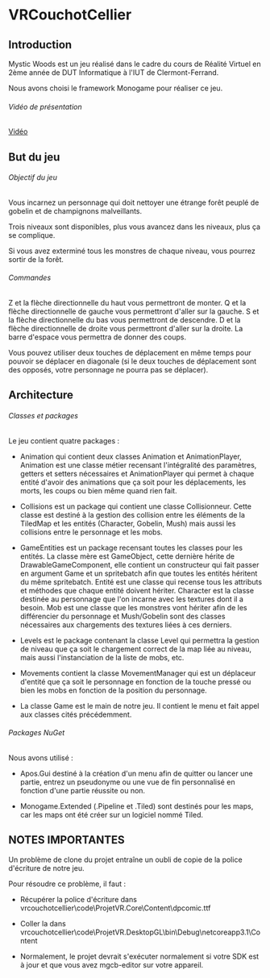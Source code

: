 # VRCouchotCellier


## Introduction

Mystic Woods est un jeu réalisé dans le cadre du cours de Réalité Virtuel en 2ème année de DUT Informatique à l'IUT de Clermont-Ferrand.

Nous avons choisi le framework Monogame pour réaliser ce jeu.

###### Vidéo de présentation 

[Vidéo](https://www.youtube.com/watch?v=fsD2U7LXFfQ)

## But du jeu

###### Objectif du jeu

Vous incarnez un personnage qui doit nettoyer une étrange forêt peuplé de gobelin et de champignons malveillants.

Trois niveaux sont disponibles, plus vous avancez dans les niveaux, plus ça se complique.

Si vous avez exterminé tous les monstres de chaque niveau, vous pourrez sortir de la forêt.

###### Commandes

Z et la flèche directionnelle du haut vous permettront de monter.
Q et la flèche directionnelle de gauche vous permettront d'aller sur la gauche.
S et la flèche directionnelle du bas vous permettront de descendre.
D et la flèche directionnelle de droite vous permettront d'aller sur la droite.
La barre d'espace vous permettra de donner des coups.

Vous pouvez utiliser deux touches de déplacement en même temps pour pouvoir se déplacer en diagonale (si le deux touches de déplacement sont des opposés, votre personnage ne pourra pas se déplacer).


## Architecture

###### Classes et packages

Le jeu contient quatre packages :

- Animation qui contient deux classes Animation et AnimationPlayer, Animation est une classe métier recensant l'intégralité des paramètres, getters et setters nécessaires et AnimationPlayer qui permet à chaque entité d'avoir des animations que ça soit pour les déplacements, les morts, les coups ou bien même quand rien fait.

- Collisions est un package qui contient une classe Collisionneur. Cette classe est destiné à la gestion des collision entre les éléments de la TiledMap et les entités (Character, Gobelin, Mush) mais aussi les collisions entre le personnage et les mobs.

- GameEntities est un package recensant toutes les classes pour les entités. La classe mère est GameObject, cette dernière hérite de DrawableGameComponent, elle contient un constructeur qui fait passer en argument Game et un spritebatch afin que toutes les entités héritent du même spritebatch.
Entité est une classe qui recense tous les attributs et méthodes que chaque entité doivent hériter.
Character est la classe destinée au personnage que l'on incarne avec les textures dont il a besoin.
Mob est une classe que les monstres vont hériter afin de les différencier du personnage et Mush/Gobelin sont des classes nécessaires aux chargements des textures liées à ces derniers.

- Levels est le package contenant la classe Level qui permettra la gestion de niveau que ça soit le chargement correct de la map liée au niveau, mais aussi l'instanciation de la liste de mobs, etc.

- Movements contient la classe MovementManager qui est un déplaceur d'entité que ça soit le personnage en fonction de la touche pressé ou bien les mobs en fonction de la position du personnage.

- La classe Game est le main de notre jeu. Il contient le menu et fait appel aux classes cités précédemment.

###### Packages NuGet

Nous avons utilisé :

- Apos.Gui destiné à la création d'un menu afin de quitter ou lancer une partie, entrez un pseudonyme ou une vue de fin personnalisé en fonction d'une partie réussite ou non.

- Monogame.Extended (.Pipeline et .Tiled) sont destinés pour les maps, car les maps ont été créer sur un logiciel nommé Tiled.


## NOTES IMPORTANTES

Un problème de clone du projet entraîne un oubli de copie de la police d'écriture de notre jeu.

Pour résoudre ce problème, il faut :

- Récupérer la police d'écriture dans vrcouchotcellier\code\ProjetVR.Core\Content\dpcomic.ttf

- Coller la dans vrcouchotcellier\code\ProjetVR.DesktopGL\bin\Debug\netcoreapp3.1\Content

- Normalement, le projet devrait s'exécuter normalement si votre SDK est à jour et que vous avez mgcb-editor sur votre appareil.
